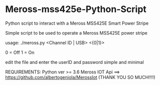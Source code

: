 # Meross-mss425e-Python-Script
Python script to interact with a Meross MSS425E Smart Power Stripe


Simple script to be used to operate a Meross MSS425E power stripe

usage:
./meross.py <deviceID> <Channel ID | USB> <{0|1}>
  
  0 = Off
  1 = On
  
  edit the file and enter the userID and password
  simple and minimal
  
REQUIREMENTS: 
Python ver >= 3.6
Meross IOT Api ==> https://github.com/albertogeniola/MerossIot (THANK YOU SO MUCH!!!!)
